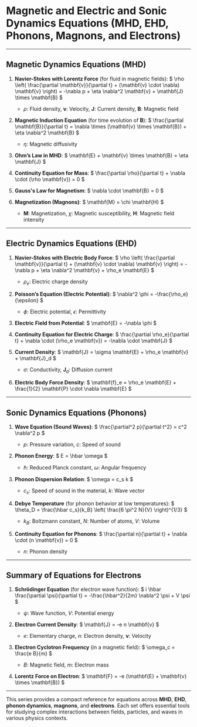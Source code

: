 # Magnetic and Electric and Sonic Dynamics Equations (MHD, EHD, Phonons, Magnons, and Electrons)

---

## Magnetic Dynamics Equations (MHD)
1. **Navier-Stokes with Lorentz Force** (for fluid in magnetic fields):
   $
   \rho \left( \frac{\partial \mathbf{v}}{\partial t} + (\mathbf{v} \cdot \nabla) \mathbf{v} \right) = -\nabla p + \eta \nabla^2 \mathbf{v} + \mathbf{J} \times \mathbf{B}
   $
   - $\rho$: Fluid density, $\mathbf{v}$: Velocity, $\mathbf{J}$: Current density, $\mathbf{B}$: Magnetic field

2. **Magnetic Induction Equation** (for time evolution of $\mathbf{B}$):
   $
   \frac{\partial \mathbf{B}}{\partial t} = \nabla \times (\mathbf{v} \times \mathbf{B}) + \eta \nabla^2 \mathbf{B}
   $
   - $\eta$: Magnetic diffusivity

3. **Ohm’s Law in MHD**:
   $
   \mathbf{E} + \mathbf{v} \times \mathbf{B} = \eta \mathbf{J}
   $

4. **Continuity Equation for Mass**:
   $
   \frac{\partial \rho}{\partial t} + \nabla \cdot (\rho \mathbf{v}) = 0
   $

5. **Gauss's Law for Magnetism**:
   $
   \nabla \cdot \mathbf{B} = 0
   $

6. **Magnetization (Magnons)**:
   $
   \mathbf{M} = \chi \mathbf{H}
   $
   - $\mathbf{M}$: Magnetization, $\chi$: Magnetic susceptibility, $\mathbf{H}$: Magnetic field intensity

---

## Electric Dynamics Equations (EHD)
1. **Navier-Stokes with Electric Body Force**:
   $
   \rho \left( \frac{\partial \mathbf{v}}{\partial t} + (\mathbf{v} \cdot \nabla) \mathbf{v} \right) = -\nabla p + \eta \nabla^2 \mathbf{v} + \rho_e \mathbf{E}
   $
   - $\rho_e$: Electric charge density

2. **Poisson’s Equation (Electric Potential)**:
   $
   \nabla^2 \phi = -\frac{\rho_e}{\epsilon}
   $
   - $\phi$: Electric potential, $\epsilon$: Permittivity

3. **Electric Field from Potential**:
   $
   \mathbf{E} = -\nabla \phi
   $

4. **Continuity Equation for Electric Charge**:
   $
   \frac{\partial \rho_e}{\partial t} + \nabla \cdot (\rho_e \mathbf{v}) = -\nabla \cdot \mathbf{J}
   $

5. **Current Density**:
   $
   \mathbf{J} = \sigma \mathbf{E} + \rho_e \mathbf{v} + \mathbf{J}_d
   $
   - $\sigma$: Conductivity, $\mathbf{J}_d$: Diffusion current

6. **Electric Body Force Density**:
   $
   \mathbf{f}_e = \rho_e \mathbf{E} + \frac{1}{2} \mathbf{P} \cdot \nabla \mathbf{E}
   $

---

## Sonic Dynamics Equations (Phonons)
1. **Wave Equation (Sound Waves)**:
   $
   \frac{\partial^2 p}{\partial t^2} = c^2 \nabla^2 p
   $
   - $p$: Pressure variation, $c$: Speed of sound

2. **Phonon Energy**:
   $
   E = \hbar \omega
   $
   - $\hbar$: Reduced Planck constant, $\omega$: Angular frequency

3. **Phonon Dispersion Relation**:
   $
   \omega = c_s k
   $
   - $c_s$: Speed of sound in the material, $k$: Wave vector

4. **Debye Temperature** (for phonon behavior at low temperatures):
   $
   \theta_D = \frac{\hbar c_s}{k_B} \left( \frac{6 \pi^2 N}{V} \right)^{1/3}
   $
   - $k_B$: Boltzmann constant, $N$: Number of atoms, $V$: Volume

5. **Continuity Equation for Phonons**:
   $
   \frac{\partial n}{\partial t} + \nabla \cdot (n \mathbf{v}) = 0
   $
   - $n$: Phonon density

---

## Summary of Equations for Electrons
1. **Schrödinger Equation** (for electron wave function):
   $
   i \hbar \frac{\partial \psi}{\partial t} = -\frac{\hbar^2}{2m} \nabla^2 \psi + V \psi
   $
   - $\psi$: Wave function, $V$: Potential energy

2. **Electron Current Density**:
   $
   \mathbf{J} = -e n \mathbf{v}
   $
   - $e$: Elementary charge, $n$: Electron density, $\mathbf{v}$: Velocity

3. **Electron Cyclotron Frequency** (in a magnetic field):
   $
   \omega_c = \frac{e B}{m}
   $
   - $B$: Magnetic field, $m$: Electron mass

4. **Lorentz Force on Electron**:
   $
   \mathbf{F} = -e (\mathbf{E} + \mathbf{v} \times \mathbf{B})
   $

---

This series provides a compact reference for equations across **MHD**, **EHD**, **phonon dynamics**, **magnons**, and **electrons**. Each set offers essential tools for studying complex interactions between fields, particles, and waves in various physics contexts.
